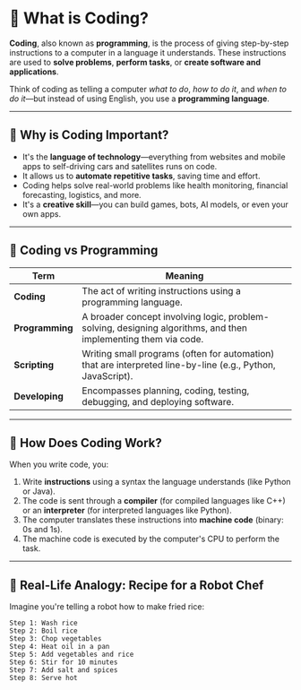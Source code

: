 # 🧠 What is Coding?

**Coding**, also known as **programming**, is the process of giving step-by-step instructions to a computer in a language it understands. These instructions are used to **solve problems**, **perform tasks**, or **create software and applications**.

Think of coding as telling a computer *what to do*, *how to do it*, and *when to do it*—but instead of using English, you use a **programming language**.

---

## 🤖 Why is Coding Important?

- It's the **language of technology**—everything from websites and mobile apps to self-driving cars and satellites runs on code.
- It allows us to **automate repetitive tasks**, saving time and effort.
- Coding helps solve real-world problems like health monitoring, financial forecasting, logistics, and more.
- It's a **creative skill**—you can build games, bots, AI models, or even your own apps.

---

## 🧾 Coding vs Programming

| Term            | Meaning |
|------------------|--------|
| **Coding**        | The act of writing instructions using a programming language. |
| **Programming**   | A broader concept involving logic, problem-solving, designing algorithms, and then implementing them via code. |
| **Scripting**     | Writing small programs (often for automation) that are interpreted line-by-line (e.g., Python, JavaScript). |
| **Developing**    | Encompasses planning, coding, testing, debugging, and deploying software. |

---

## 🧩 How Does Coding Work?

When you write code, you:

1. Write **instructions** using a syntax the language understands (like Python or Java).
2. The code is sent through a **compiler** (for compiled languages like C++) or an **interpreter** (for interpreted languages like Python).
3. The computer translates these instructions into **machine code** (binary: 0s and 1s).
4. The machine code is executed by the computer's CPU to perform the task.

---

## 🍜 Real-Life Analogy: Recipe for a Robot Chef

Imagine you're telling a robot how to make fried rice:

```text
Step 1: Wash rice
Step 2: Boil rice
Step 3: Chop vegetables
Step 4: Heat oil in a pan
Step 5: Add vegetables and rice
Step 6: Stir for 10 minutes
Step 7: Add salt and spices
Step 8: Serve hot
